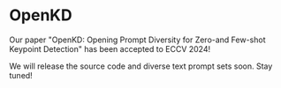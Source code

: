 # OpenKD
 Our paper "OpenKD: Opening Prompt Diversity for Zero-and Few-shot Keypoint Detection" has been accepted to ECCV 2024!

We will release the source code and diverse text prompt sets soon. Stay tuned!
